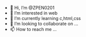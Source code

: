 - 👋 Hi, I’m @ZPEN0201
- 👀 I’m interested in web
- 🌱 I’m currently learning c,html,css
- 💞️ I’m looking to collaborate on ...
- 📫 How to reach me ...

<!---
ZPEN0201/ZPEN0201 is a ✨ special ✨ repository because its `README.md` (this file) appears on your GitHub profile.
You can click the Preview link to take a look at your changes.
--->
